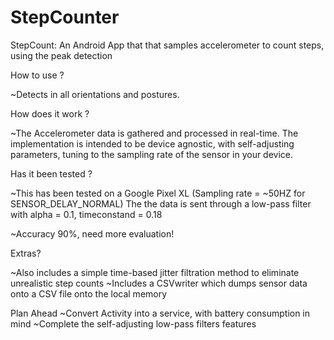 # StepCounter
StepCount: An Android App that that samples accelerometer to count steps, using the peak detection

How to use ? 

~Detects in all orientations and postures. 

How does it work ?

~The Accelerometer data is gathered and processed in real-time. The implementation is intended to be device agnostic, with
self-adjusting parameters, tuning to the sampling rate of the sensor in your device. 

Has it been tested ?

~This has been tested on a Google Pixel XL (Sampling rate = ~50HZ for SENSOR_DELAY_NORMAL)
The the data is sent through a low-pass filter with alpha = 0.1, timeconstand = 0.18

~Accuracy
90%, need more evaluation!

Extras?

~Also includes a simple time-based jitter filtration method to eliminate unrealistic step counts
~Includes a CSVwriter which dumps sensor data onto a CSV file onto the local memory

Plan Ahead
~Convert Activity into a service, with battery consumption in mind
~Complete the self-adjusting low-pass filters features



